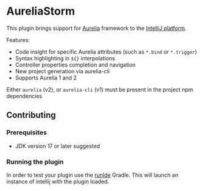# AureliaStorm
This plugin brings support for [Aurelia](http://aurelia.io) framework to the [IntelliJ platform](https://www.jetbrains.com/products.html?fromMenu#lang=js&type=ide).

Features:

* Code insight for specific Aurelia attributes (such as `*.bind` or `*.trigger`)
* Syntax highlighting in `${}` interpolations
* Controller properties completion and navigation
* New project generation via aurelia-cli
* Supports Aurelia 1 and 2

Either `aurelia` (v2), or `aurelia-cli` (v1) must be present in the project npm dependencies

## Contributing
### Prerequisites
* JDK version 17 or later suggested

### Running the plugin
In order to test your plugin use the [runIde](https://plugins.jetbrains.com/docs/intellij/configuring-plugin-project.html#run-ide-task) Gradle. This will launch an instance of intellij with the plugin loaded.

